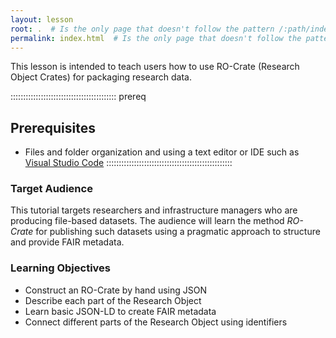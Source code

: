 ```yaml
---
layout: lesson
root: .  # Is the only page that doesn't follow the pattern /:path/index.html
permalink: index.html  # Is the only page that doesn't follow the pattern /:path/index.html
---
```


This lesson is intended to teach users how to use RO-Crate (Research Object Crates) for
packaging research data.

:::::::::::::::::::::::::::::::::::::::::: prereq
## Prerequisites
- Files and folder organization and using a text editor or IDE such as [Visual Studio Code](https://code.visualstudio.com/)
::::::::::::::::::::::::::::::::::::::::::::::::::

### Target Audience

This tutorial targets researchers and infrastructure managers who are producing file-based datasets. 
The audience will learn the method _RO-Crate_ for publishing such datasets using a pragmatic approach to 
structure and provide FAIR metadata.


### Learning Objectives

- Construct an RO-Crate by hand using JSON
- Describe each part of the Research Object
- Learn basic JSON-LD to create FAIR metadata
- Connect different parts of the Research Object using identifiers

